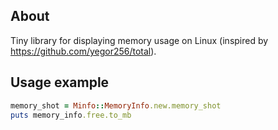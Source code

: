 ## About

Tiny library for displaying memory usage on Linux (inspired by https://github.com/yegor256/total).

## Usage example

```ruby
memory_shot = Minfo::MemoryInfo.new.memory_shot
puts memory_info.free.to_mb
```

